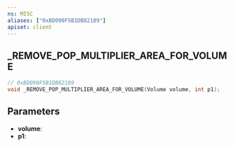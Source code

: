 ```yaml
---
ns: MISC
aliases: ["0xBD090F5B1DB82189"]
apiset: client
---
```

## _REMOVE_POP_MULTIPLIER_AREA_FOR_VOLUME

```c
// 0xBD090F5B1DB82189
void _REMOVE_POP_MULTIPLIER_AREA_FOR_VOLUME(Volume volume, int p1);
```


## Parameters
* **volume**:
* **p1**:
